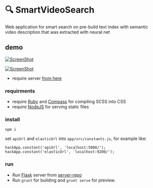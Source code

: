 # :mag: SmartVideoSearch

Web application for smart search on pre-build text index with semantic video description that was extracted with neural net

## demo

[![ScreenShot](http://res.cloudinary.com/dzsjwgjii/image/upload/v1482098941/smart-video-search-3.png)](https://youtu.be/Reno6eurbxg)

[![ScreenShot](http://res.cloudinary.com/dzsjwgjii/image/upload/v1482098794/smart-video-search-2.png)](https://youtu.be/iiCt_-4yxIU)


* require server [from here](https://github.com/lybros/hackathon-flask-server)

### requirments

* require [Ruby](https://www.ruby-lang.org) and [Compass](http://compass-style.org/) for compiling SCSS into CSS
* require [NodeJS](https://nodejs.org) for serving static files

### install
```
npm i
```

set `apiUrl` and `elasticUrl` into `app/src/constants.js`, for example like:

```
hackApp.constant('apiUrl', 'localhost:5000/');
hackApp.constant('elasticUrl', 'localhost:9200/');
```

### run

* Run [Flask](http://flask.pocoo.org/) server from [server-repo](https://github.com/Drapegnik/hackathon-flask-server)
* Run `grunt` for building and `grunt serve` for preview.
